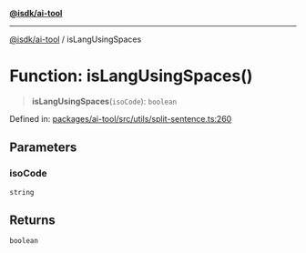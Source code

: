 [**@isdk/ai-tool**](../README.md)

***

[@isdk/ai-tool](../globals.md) / isLangUsingSpaces

# Function: isLangUsingSpaces()

> **isLangUsingSpaces**(`isoCode`): `boolean`

Defined in: [packages/ai-tool/src/utils/split-sentence.ts:260](https://github.com/isdk/ai-tool.js/blob/79d5773fa454dc7789b1291b1ebd73e4c1b93154/src/utils/split-sentence.ts#L260)

## Parameters

### isoCode

`string`

## Returns

`boolean`
